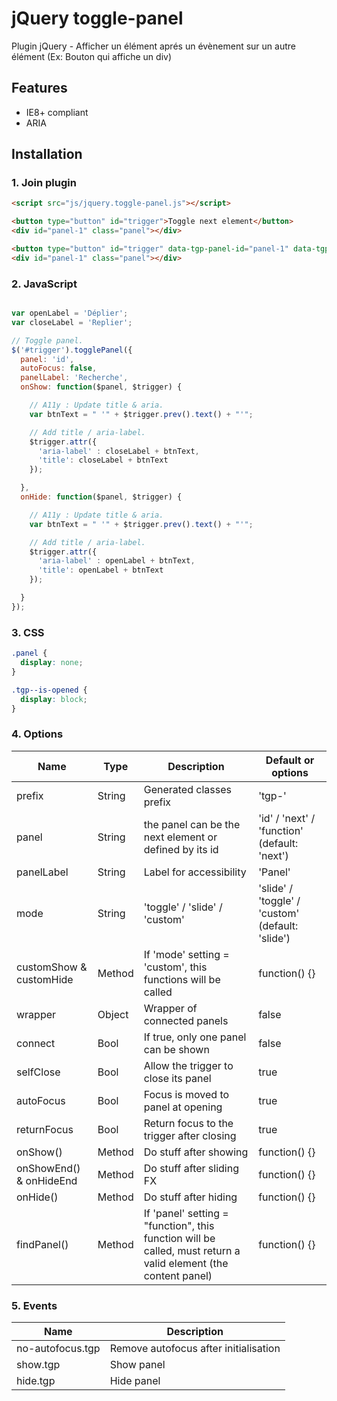# jQuery toggle-panel

Plugin jQuery - Afficher un élément aprés un évènement sur un autre élément
(Ex: Bouton qui affiche un div)

## Features

* IE8+ compliant
* ARIA




## Installation

### 1. Join plugin

```html
<script src="js/jquery.toggle-panel.js"></script>
```

```html
<button type="button" id="trigger">Toggle next element</button>
<div id="panel-1" class="panel"></div>

<button type="button" id="trigger" data-tgp-panel-id="panel-1" data-tgp-opened="true">Toggle id="panel-1"</button>
<div id="panel-1" class="panel"></div>
```



### 2. JavaScript

```js

var openLabel = 'Déplier';
var closeLabel = 'Replier';

// Toggle panel.
$('#trigger').togglePanel({
  panel: 'id',
  autoFocus: false,
  panelLabel: 'Recherche',
  onShow: function($panel, $trigger) {

    // A11y : Update title & aria.
    var btnText = " '" + $trigger.prev().text() + "'";

    // Add title / aria-label.
    $trigger.attr({
      'aria-label' : closeLabel + btnText,
      'title': closeLabel + btnText
    });

  },
  onHide: function($panel, $trigger) {

    // A11y : Update title & aria.
    var btnText = " '" + $trigger.prev().text() + "'";

    // Add title / aria-label.
    $trigger.attr({
      'aria-label' : openLabel + btnText,
      'title': openLabel + btnText
    });

  }
});
```



### 3. CSS

```css
.panel {
  display: none;
}

.tgp--is-opened {
  display: block;
}
```



### 4. Options

Name                    | Type   | Description                                             | Default or options
------------------------|--------|---------------------------------------------------------|-------------------
prefix                  | String | Generated classes prefix                                | 'tgp-'
panel                   | String | the panel can be the next element or defined by its id  | 'id' / 'next' / 'function' (default: 'next')
panelLabel              | String | Label for accessibility                                 | 'Panel'
mode                    | String | 'toggle' / 'slide' / 'custom'                           | 'slide' / 'toggle' / 'custom' (default: 'slide')
customShow & customHide | Method | If 'mode' setting = 'custom', this functions will be called | function() {}
wrapper                 | Object | Wrapper of connected panels                             | false
connect                 | Bool   | If true, only one panel can be shown                    | false
selfClose               | Bool   | Allow the trigger to close its panel                    | true
autoFocus               | Bool   | Focus is moved to panel at opening                      | true
returnFocus             | Bool   | Return focus to the trigger after closing               | true
onShow()                | Method | Do stuff after showing                                  | function() {}
onShowEnd() & onHideEnd | Method | Do stuff after sliding FX                               | function() {}
onHide()                | Method | Do stuff after hiding                                   | function() {}
findPanel()             | Method | If 'panel' setting = "function", this function will be called, must return a valid element (the content panel) | function() {}


### 5. Events

Name                 | Description
---------------------|----------------------------------------
no-autofocus.tgp     | Remove autofocus after initialisation
show.tgp             | Show panel
hide.tgp             | Hide panel

